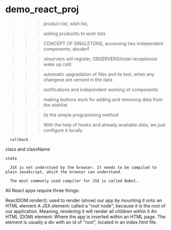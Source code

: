 # demo_react_proj

>>> product list, wish list, 

>>> adding productts to wish lists

>>> CONCEPT OF SINGLETONS, accessing two independent components;
                       abcderf

>>> observers will register, OBSERVERS(hotel receptionist wake up call)

>>> automatic upgradation of files and its tool, when any changese are sensed in the data

>>> notifications and independent working of components

>>> making buttons work for adding and removing data from the wishlist

>>> its the simple programming method

>>> With the help of hooks and already available data, we just configure it locally
>>> 

      callback

class and className

>>>

    state 

>>>
      
      JSX is not understood by the browser. It needs to be compiled to plain JavaScript, which the browser can understand.

      The most commonly used compiler for JSX is called Babel.
      
      
      
 All React apps require three things:

ReactDOM.render(): used to render (show) our app by mounting it onto an HTML element
A JSX element: called a "root node", because it is the root of our application. Meaning, rendering it will render all children within it
An HTML (DOM) element: Where the app is inserted within an HTML page. The element is usually a div with an id of "root", located in an index.html file.
 
